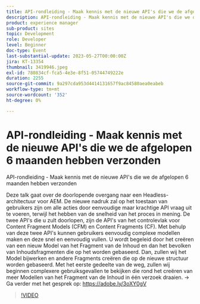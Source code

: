 ```yaml
---
title: API-rondleiding - Maak kennis met de nieuwe API's die we de afgelopen 6 maanden hebben verzonden
description: API-rondleiding - Maak kennis met de nieuwe API's die we de afgelopen 6 maanden hebben verzonden. Deze talk gaat over de voortdurende overgang naar een Headless-architectuur voor AEM. De nieuwe nadruk zal op het toestaan van gebruikers zijn om alle acties door eenvoudige maar krachtige API vraag uit te voeren, terwijl het hebben van de snelheid van het proces in mening. De twee API's die u zult doorlopen, zijn de API's van het controlevlak voor Content Fragment Models (CFM) en Content Fragments (CF). Met behulp van deze twee API's kunnen gebruikers eenvoudig complexe modellen maken en deze snel en eenvoudig vullen. U wordt begeleid door het creëren van een nieuw Model van het Fragment van de Inhoud en dan het bevolken van Inhoudsfragmenten die op het worden gebaseerd. Dan, zullen wij het Model bijwerken en andere Fragments creëren die op de nieuwe structuur worden gebaseerd. Met het eerste gedeelte van de weg, zullen wij beginnen complexere gebruiksgevallen te bekijken die rond het creëren van meer Modellen van het Fragment van de Inhoud in één verzoek draaien.
product: experience manager
sub-product: sites
topic: Development
role: Developer
level: Beginner
doc-type: Event
last-substantial-update: 2023-05-27T00:00:00Z
jira: KT-13354
thumbnail: 3419946.jpeg
exl-id: 780834cf-fca5-4e3e-8f51-05744749222e
duration: 2255
source-git-commit: 9a297cda953d4414131657f9ac84580aea0eabeb
workflow-type: tm+mt
source-wordcount: '352'
ht-degree: 0%

---
```


# API-rondleiding - Maak kennis met de nieuwe API&#39;s die we de afgelopen 6 maanden hebben verzonden

API-rondleiding - Maak kennis met de nieuwe API&#39;s die we de afgelopen 6 maanden hebben verzonden

Deze talk gaat over de doorlopende overgang naar een Headless-architectuur voor AEM. De nieuwe nadruk zal op het toestaan van gebruikers zijn om alle acties door eenvoudige maar krachtige API vraag uit te voeren, terwijl het hebben van de snelheid van het proces in mening. De twee API&#39;s die u zult doorlopen, zijn de API&#39;s van het controlevlak voor Content Fragment Models (CFM) en Content Fragments (CF). Met behulp van deze twee API&#39;s kunnen gebruikers eenvoudig complexe modellen maken en deze snel en eenvoudig vullen. U wordt begeleid door het creëren van een nieuw Model van het Fragment van de Inhoud en dan het bevolken van Inhoudsfragmenten die op het worden gebaseerd. Dan, zullen wij het Model bijwerken en andere Fragments creëren die op de nieuwe structuur worden gebaseerd. Met het eerste gedeelte van de weg, zullen wij beginnen complexere gebruiksgevallen te bekijken die rond het creëren van meer Modellen van het Fragment van de Inhoud in één verzoek draaien. → Ga verder met het gesprek op: https://adobe.ly/3oXY0gV

>[!VIDEO](https://video.tv.adobe.com/v/3419946/?learn=on)

